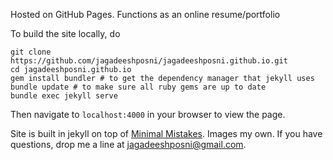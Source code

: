 Hosted on GitHub Pages. Functions as an online resume/portfolio

To build the site locally, do

	git clone https://github.com/jagadeeshposni/jagadeeshposni.github.io.git
	cd jagadeeshposni.github.io
    gem install bundler # to get the dependency manager that jekyll uses
	bundle update # to make sure all ruby gems are up to date
	bundle exec jekyll serve
	
Then navigate to `localhost:4000` in your browser to view the page.


Site is built in jekyll on top of [Minimal Mistakes][1]. Images my own. If you have questions, drop me a line at [jagadeeshposni@gmail.com](mailto:jagadeeshposni@gmail.com).

[1]: https://github.com/mmistakes/minimal-mistakes